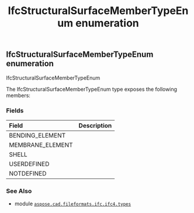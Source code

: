 ﻿---
title: IfcStructuralSurfaceMemberTypeEnum enumeration
second_title: Aspose.CAD for Python via .NET API References
description: 
type: docs
weight: 3640
url: /python-net/aspose.cad.fileformats.ifc.ifc4.types/ifcstructuralsurfacemembertypeenum/
is_root: false
---

## IfcStructuralSurfaceMemberTypeEnum enumeration

IfcStructuralSurfaceMemberTypeEnum



The IfcStructuralSurfaceMemberTypeEnum type exposes the following members:

### Fields
| Field | Description |
| :- | :- |
| BENDING_ELEMENT |  |
| MEMBRANE_ELEMENT |  |
| SHELL |  |
| USERDEFINED |  |
| NOTDEFINED |  |



### See Also
* module [`aspose.cad.fileformats.ifc.ifc4.types`](..)
